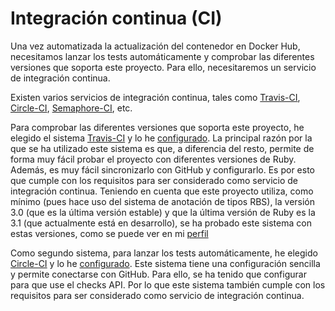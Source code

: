 # Integración continua (CI)

Una vez automatizada la actualización del contenedor en Docker Hub, 
necesitamos lanzar los tests automáticamente y comprobar las diferentes versiones
que soporta este proyecto. Para ello, necesitaremos un servicio de integración continua.

Existen varios servicios de integración continua, tales como [Travis-CI](https://www.travis-ci.com/), 
[Circle-CI](https://circleci.com/), [Semaphore-CI](https://semaphoreci.com/), etc.

Para comprobar las diferentes versiones que soporta este proyecto, he elegido el sistema 
[Travis-CI](https://www.travis-ci.com/) y lo he [configurado](https://github.com/paula1999/Tune-in/blob/main/.travis.yml). 
La principal razón por la que se ha utilizado este sistema es que, a diferencia del resto, 
permite de forma muy fácil probar el proyecto con diferentes versiones de Ruby. Además, 
es muy fácil sincronizarlo con GitHub y configurarlo. Es por esto que cumple con los requisitos para 
ser considerado como servicio de integración continua.
Teniendo en cuenta que este proyecto utiliza, 
como mínimo (pues hace uso del sistema de anotación de tipos RBS), la versión 
3.0 (que es la última versión estable) y que la última versión de Ruby es la 3.1 (que actualmente está en desarrollo),
se ha probado este sistema con estas versiones, como se puede ver en mi 
[perfil](https://app.travis-ci.com/github/paula1999/Tune-in)

Como segundo sistema, para lanzar los tests automáticamente, he elegido [Circle-CI](https://circleci.com/) 
y lo he [configurado](https://github.com/paula1999/Tune-in/blob/main/.circleci/config.yml). Este sistema 
tiene una configuración sencilla y permite conectarse con GitHub. Para ello, se ha tenido 
que configurar para que use el checks API. Por lo que este sistema también cumple con los requisitos para ser considerado 
como servicio de integración continua.  